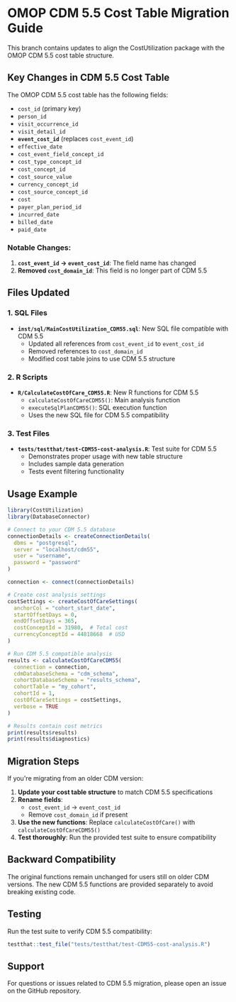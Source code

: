 # OMOP CDM 5.5 Cost Table Migration Guide

This branch contains updates to align the CostUtilization package with the OMOP CDM 5.5 cost table structure.

## Key Changes in CDM 5.5 Cost Table

The OMOP CDM 5.5 cost table has the following fields:
- `cost_id` (primary key)
- `person_id`
- `visit_occurrence_id`
- `visit_detail_id`
- **`event_cost_id`** (replaces `cost_event_id`)
- `effective_date`
- `cost_event_field_concept_id`
- `cost_type_concept_id`
- `cost_concept_id`
- `cost_source_value`
- `currency_concept_id`
- `cost_source_concept_id`
- `cost`
- `payer_plan_period_id`
- `incurred_date`
- `billed_date`
- `paid_date`

### Notable Changes:
1. **`cost_event_id` → `event_cost_id`**: The field name has changed
2. **Removed `cost_domain_id`**: This field is no longer part of CDM 5.5

## Files Updated

### 1. SQL Files
- **`inst/sql/MainCostUtilization_CDM55.sql`**: New SQL file compatible with CDM 5.5
  - Updated all references from `cost_event_id` to `event_cost_id`
  - Removed references to `cost_domain_id`
  - Modified cost table joins to use CDM 5.5 structure

### 2. R Scripts
- **`R/CalculateCostOfCare_CDM55.R`**: New R functions for CDM 5.5
  - `calculateCostOfCareCDM55()`: Main analysis function
  - `executeSqlPlanCDM55()`: SQL execution function
  - Uses the new SQL file for CDM 5.5 compatibility

### 3. Test Files
- **`tests/testthat/test-CDM55-cost-analysis.R`**: Test suite for CDM 5.5
  - Demonstrates proper usage with new table structure
  - Includes sample data generation
  - Tests event filtering functionality

## Usage Example

```r
library(CostUtilization)
library(DatabaseConnector)

# Connect to your CDM 5.5 database
connectionDetails <- createConnectionDetails(
  dbms = "postgresql",
  server = "localhost/cdm55",
  user = "username",
  password = "password"
)

connection <- connect(connectionDetails)

# Create cost analysis settings
costSettings <- createCostOfCareSettings(
  anchorCol = "cohort_start_date",
  startOffsetDays = 0,
  endOffsetDays = 365,
  costConceptId = 31980,  # Total cost
  currencyConceptId = 44818668  # USD
)

# Run CDM 5.5 compatible analysis
results <- calculateCostOfCareCDM55(
  connection = connection,
  cdmDatabaseSchema = "cdm_schema",
  cohortDatabaseSchema = "results_schema",
  cohortTable = "my_cohort",
  cohortId = 1,
  costOfCareSettings = costSettings,
  verbose = TRUE
)

# Results contain cost metrics
print(results$results)
print(results$diagnostics)
```

## Migration Steps

If you're migrating from an older CDM version:

1. **Update your cost table structure** to match CDM 5.5 specifications
2. **Rename fields**: 
   - `cost_event_id` → `event_cost_id`
   - Remove `cost_domain_id` if present
3. **Use the new functions**: Replace `calculateCostOfCare()` with `calculateCostOfCareCDM55()`
4. **Test thoroughly**: Run the provided test suite to ensure compatibility

## Backward Compatibility

The original functions remain unchanged for users still on older CDM versions. The new CDM 5.5 functions are provided separately to avoid breaking existing code.

## Testing

Run the test suite to verify CDM 5.5 compatibility:

```r
testthat::test_file("tests/testthat/test-CDM55-cost-analysis.R")
```

## Support

For questions or issues related to CDM 5.5 migration, please open an issue on the GitHub repository.